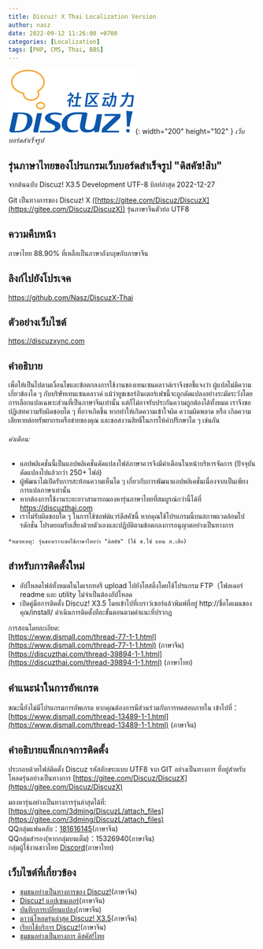 ```yaml
---
title: Discuz! X Thai Localization Version
author: nasz
date: 2022-09-12 11:26:00 +0700
categories: [Localization]
tags: [PHP, CMS, Thai, BBS]
---
```

![โลโก้เว็บบอร์ด](https://github.com/Nasz/DiscuzX/raw/master/upload/static/image/common/logo.svg){: width="200" height="102" }
_เว็บบอร์ดสำเร็จรูป_

## รุ่นภาษาไทยของโปรแกรมเว็บบอร์ดสำเร็จรูป "ดิสคัซ!สิบ"

จากต้นฉบับ Discuz! X3.5 Development UTF-8 บิลท์ล่าสุด 2022-12-27

Git เป็นทางการของ Discuz! X  ([https://gitee.com/Discuz/DiscuzX](https://gitee.com/Discuz/DiscuzX)) รุ่นภาษาจีนตัวย่อ UTF8<br />

## ความคืบหน้า
ภาษาไทย 88.90% ที่เหลือเป็นภาษาอังกฤษกับภาษาจีน

## ลิงก์ไปยังโปรเจค
<https://github.com/Nasz/DiscuzX-Thai>

## ตัวอย่างเว็บไซต์
<https://discuzxync.com>

## คำอธิบาย
เพื่อให้เป็นไปตามเงื่อนไขและข้อตกลงการใช้งานของเทนเซนคลาวด์เราจึงขอชี้แจงว่า ผู้แปลไม่มีความเกี่ยวข้องได ๆ กับบริษัทเทนเซนคลาวด์ 
แม้ว่ายูชเชอร์อินเตอร์เฟซนี้จะถูกดัดแปลงอย่างระมัดระวังโดยการเลือกแปลเฉพาะส่วนที่เป็นภาษาจีนเท่านั้น 
แต่ก็ไม่อาจรับประกันความถูกต้องได้ทั้งหมด เราจึงขอปฏิเสทความรับผิดชอบได ๆ ที่อาจเกิดขึ้น 
หากทำให้เกิดความเข้าใจผิด ความผิดพลาด หรือ เกิดความเสียหายต่อทรัพยากรเครือข่ายของคุณ และขอสงวนสิทธิ์ในการให้คำปรึกษาได ๆ เช่นกัน

###### คำเตือน:
- แอปพลิเคชั่นนี้เป็นแอปพลิเคชั่นดัดแปลงไฟล์ภาษาควรจึงมีคำเตือนในหน้าบริหารจัดการ (ปัจจุบันดัดแปลงไปแล้วกว่า 250+ ไฟล์)
- ผู้พัฒนาไม่เปิดรับการสะท้อนความเห็นได ๆ เกี่ยวกับการพัฒนาแอปพลิเคชั่นเนื่องจากเป็นเพียงการแปลภาษาเท่านั้น
- หากต้องการใช้งานระยะยาวสามารถมองหารุ่นภาษาไทยที่สมบูรณ์กว่านี้ได้ที่ https://discuzthai.com
- เราไม่รับผิดชอบใด ๆ ในการใช้ซอฟต์แวร์ดีสคัซนี้ หากคุณใช้โปรแกรมนี้บนสภาพแวดล้อมโปรดักชั่น โปรดยอมรับเสี่ยงด้วยตัวเองและปฏิบัติตามข้อตกลงการอนุญาตอย่างเป็นทางการ

`*หมายเหตุ: รุ่นของเราจะขอใช้ภาษาไทยว่า "ดิสคัซ" (ใช้ ซ.โซ่ แทน ส.เสือ)`

## สำหรับการติดตั้งใหม่
- อัปโหลดไฟล์ทั้งหมดในไดเรกทอรี upload ไปยังโฮสติ้งโดยใช้โปรแกรม FTP（โฟลเดอร์ readme และ utility ไม่จำเป็นต้องอัปโหลด<br />
- เปิดคู่มือการติดตั้ง Discuz! X3.5 โดยเข้าไปที่เบราว์เซอร์แล้วพิมพ์ที่อยู่ http://ชื่อโดเมนของคุณ/install/ ดำเนินการติดตั้งทีละขั้นตอนตามคำแนะที่ปรากฏ

การสอนโดยละเอียด:<br />
[https://www.dismall.com/thread-77-1-1.html](https://www.dismall.com/thread-77-1-1.html) (ภาษาจีน)<br />
[https://discuzthai.com/thread-39894-1-1.html](https://discuzthai.com/thread-39894-1-1.html) (ภาษาไทย)

## คำแนะนำในการอัพเกรด

ขณะนี้ยังไม่มีโปรแกรมการอัพเกรด หากคุณต้องการมีส่วนร่วมกับการทดสอบภายใน เข้าไปที่：[https://www.dismall.com/thread-13489-1-1.html](https://www.dismall.com/thread-13489-1-1.html) (ภาษาจีน)

## คำอธิบายแพ็กเกจการติดตั้ง

ประกอบด้วยไฟล์ติดตั้ง Discuz รหัสอักขระแบบ UTF8 จาก GIT อย่างเป็นทางการ ที่อยู่สำหรับโหลดรุ่นอย่างเป็นทางการ [https://gitee.com/Discuz/DiscuzX](https://gitee.com/Discuz/DiscuzX)

มองหารุ่นอย่างเป็นทางการรุ่นล่าสุดได้ที่: [https://gitee.com/3dming/DiscuzL/attach_files](https://gitee.com/3dming/DiscuzL/attach_files)<br />
QQกลุ่มแฟนคลับ：[181616145](https://qm.qq.com/cgi-bin/qm/qr?k=fP3Uzw3w7vKgOKDagTQF4KCFytenflXp&jump_from=webapi)(ภาษาจีน)<br />
QQกลุ่มสำรอง(หากกลุ่มบนเต็ม)：15326940(ภาษาจีน)<br />
กลุ่มผู้ใช้งานชาวไทย [Discord](https://discord.com/invite/faSzs3geux)(ภาษาไทย)

## เว็บไซต์ที่เกี่ยวข้อง 
* [ชุมชนอย่างเป็นทางการของ Discuz!](https://www.discuz.net/)(ภาษาจีน)
* [Discuz! แอปเซนเตอร์](https://addon.dismall.com/)(ภาษาจีน)
* [บันทึกการเปลี่ยนแปลง](https://www.dismall.com/thread-77-1-1.html)(ภาษาจีน)
* [ดาวน์โหลดรุ่นล่าสุด Discuz! X3.5](https://gitee.com/3dming/DiscuzL/attach_files)(ภาษาจีน)
* [เรียกใช้บริการ Discuz!](https://addon.dismall.com/service.html)(ภาษาจีน)
* [ชุมชนอย่างเป็นทางการ ดิสคัส!ไทย](https://www.discuzthai.com)
